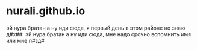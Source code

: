 # nurali.github.io
эй нура братан а ну иди сюда, я первый день в этом районе но знаю д#х##. эй нура братан а ну иди сюда, мне надо срочно вспомнить имя или мне п#зд#
